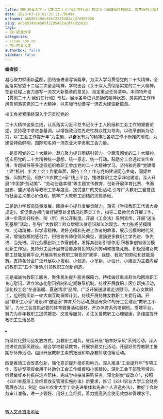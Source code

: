 ```yaml
---
title: 四川农业大学->【贯彻二十大·我们在行动】校工会：竭诚服务教职工，聚焦服务大局提贡献 | sicau.com.cn
date: 2023-03-16 01:35:11.796494
urlname: a6b85349de586f2205482acd7e955020
slug: a6b85349de586f2205482acd7e955020
tags: 
- 四川农业大学
categories:
- sicau.com.cn
- 四川农业大学
authorbox: false
sidebar: false
---
```

**编者按：**

凝心聚力擘画新蓝图，团结奋进谱写新篇章。为深入学习贯彻党的二十大精神，全面落实省委十二届二次全会精神，学校出台《关于深入贯彻落实党的二十大精神，在新征程上奋力谱写一流农大新篇章的意见》，拟定重点任务清单。本网特开设【贯彻二十大·我们在行动】专栏，展示各单位以昂扬的精神状态、务实的工作作风贯彻落实党的二十大精神，以实际行动谱写一流农大建设新篇章。

校工会紧紧围绕深入学习贯彻党的
<!--more-->
二十大精神这条主线，认真落实习近平总书记关于工人阶级和工会工作的重要论述，坚持稳中求进总基调，以增强政治性先进性群众性为导向，以改革创新为动力，以“工会工作提升年”为主题，以奋发有为的精神把各项工作不断推向前进，为建设特色鲜明、国际知名的一流农业大学贡献工会力量。  

一是贯彻党的二十大精神，凝心聚力提升团结引领力。全面贯彻党的二十大精神，切实用党的二十大精神统一思想、统一意志、统一行动。鼓励分工会通过宣传宣讲、专题辅导等多途径组织教职工参加党的二十大精神学习。坚持和完善“党建带工建”机制，扩大工会工作覆盖面，保持工会工作与党的建设同心共向，同频共振、同抓共促。用好“川农教工e家”线上平台，推进教职工之家阵地建设。深入开展“中国梦·劳动美”、“劳动创造幸福”等主题宣传教育，创新开展体育比赛、书画摄影、健步踏青等教职工参与度高、接受度广的文化活动,引导广大教职工自觉践行社会主义核心价值观，筑牢广大教职工团结的思想基础。

二是助力学校高质量发展，围绕中心提升发展贡献力。落实《学校教职工代表大会规定》，督促承办部门做好提案处复情况的落实工作，指导二级教代会开展工作，进一步落实好校务、院（所）务公开制度。开展《工会法》系列宣传，开展“送法到基层”活动，引导广大教职工群众增强法律意识和法治观念。大力弘扬劳模精神、劳动精神、科学家精神。讲好劳模和先进工作者的故事，展示劳模的时代风采，增强劳模的感召力，积极宣传师德师风典型，激励更多教职工学先进、争先进、当先进。深化劳模创新工作室创建，发挥其创新引领作用,积极争创省级劳模创新工作室。支持分工会开展符合自身特色的系列劳动和技能竞赛。积极搭建女教职工技能竞赛平台,开展具有女教职工特色的“我学、我练、我能”的劳动和技能竞赛。支持各分会广泛开展以小发明、小创造、小革新、小设计、小建议为主要内容的教职工“五小”活动,引领教职工创新创造。

三是竭诚为教职工服务，聚焦民生提升服务保障力。持续做好重点群体和困难职工关心慰问，建立常态化慰问机制和定期联系机制。持续开展教职工医疗帮扶活动，深化校工会“冬送温暖、夏送清凉”品牌，广泛开展送温暖走访慰问。关心女教职工，组织购买新一轮大病互助保障计划，持续开展特殊女教职工关爱行动。开展“教职工小家”建设和“送健康”体育系列活动,鼓励有条件的分工会建设“教职工小家”。为分工会提供必要的体育健身活动器材，开办体育系列培训班。搭建平台，努力为青年教职工提供婚恋、交友等服务，关注关爱教职工心理健康，多维度提升教职工生活品质

**。**

持续优化慰问品发放方式，为教职工减负。继续开展“培育好家风”系列活动，深入推进优良家风建设。结合学校耕读教育，开展农耕文化活动。开展好优秀教职工暑期疗休养活动，组织开展教职工素质拓展和单身教师联谊等活动。

四是推动工会改革创新，强化意识提升组织影响力。深入推进“工会提升年”专项工作，安排专项资金用于补助分工会工作经费和小家建设。深化工会干部教育培训。继续做好乡村振兴定点帮扶，完成学校扶贫采购任务。深化制度“废改立”，按照《四川省基层工会经费收支管理实施办法》新要求，修订《四川农业大学工会财务管理办法》，制定《四川农业大学工会先进集体和先进个人评选办法》，做好工会财务审计准备，进一步管好、用好工会经费，着力提高资金使用效益和管理水平。

#

#

#

#

#



[转入文章首发地址](https://news.sicau.edu.cn/info/1135/71408.htm)